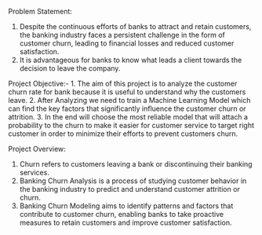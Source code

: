 Problem Statement:
1. Despite the continuous efforts of banks to attract and retain customers, the banking industry faces a persistent challenge in the form of customer churn, leading to financial losses and reduced customer satisfaction.
2. It is advantageous for banks to know what leads a client towards the decision to leave the company.

Project Objective:- 1. The aim of this project is to analyze the customer churn rate for bank because it is useful to understand why the customers leave.
2. After Analyzing we need to train a Machine Learning Model which can find the key factors that significantly influence the customer churn or attrition.
3. In the end will choose the most reliable model that will attach a probability to the churn to make it easier for customer service to target right customer in order to minimize their efforts to prevent customers churn.

Project Overview:
1. Churn refers to customers leaving a bank or discontinuing their banking services.
2. Banking Churn Analysis is a process of studying customer behavior in the banking industry to predict and understand customer attrition or churn.
3. Banking Churn Modeling aims to identify patterns and factors that contribute to customer churn, enabling banks to take proactive measures to retain customers and improve customer satisfaction.
